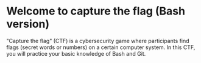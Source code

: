 # Welcome to capture the flag (Bash version)

"Capture the flag" (CTF) is a cybersecurity game where participants find flags (secret words or numbers) on a certain computer system. In this CTF, you will practice your basic knowledge of Bash and Git.
